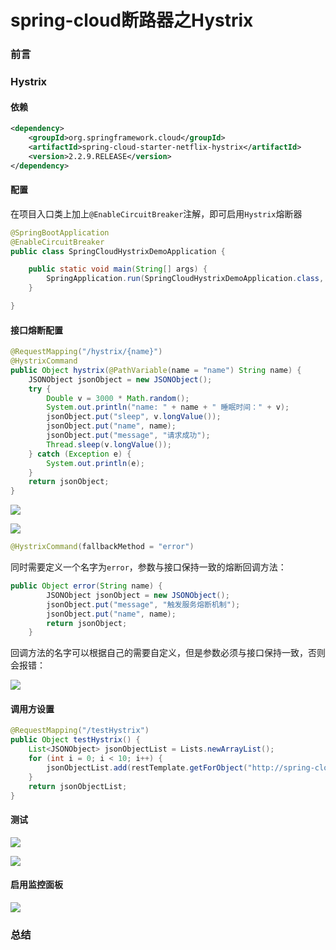 # spring-cloud断路器之Hystrix

### 前言



### Hystrix

#### 依赖

```xml
<dependency>
    <groupId>org.springframework.cloud</groupId>
    <artifactId>spring-cloud-starter-netflix-hystrix</artifactId>
    <version>2.2.9.RELEASE</version>
</dependency>
```

#### 配置

在项目入口类上加上`@EnableCircuitBreaker`注解，即可启用`Hystrix`熔断器

```java
@SpringBootApplication
@EnableCircuitBreaker
public class SpringCloudHystrixDemoApplication {

    public static void main(String[] args) {
        SpringApplication.run(SpringCloudHystrixDemoApplication.class, args);
    }

}
```

#### 接口熔断配置

```java
@RequestMapping("/hystrix/{name}")
@HystrixCommand
public Object hystrix(@PathVariable(name = "name") String name) {
    JSONObject jsonObject = new JSONObject();
    try {
        Double v = 3000 * Math.random();
        System.out.println("name: " + name + " 睡眠时间：" + v);
        jsonObject.put("sleep", v.longValue());
        jsonObject.put("name", name);
        jsonObject.put("message", "请求成功");
        Thread.sleep(v.longValue());
    } catch (Exception e) {
        System.out.println(e);
    }
    return jsonObject;
}
```

![](https://gitee.com/sysker/picBed/raw/master/20210804083229.png)

![](https://gitee.com/sysker/picBed/raw/master/20210804083200.png)

```java
@HystrixCommand(fallbackMethod = "error")
```

同时需要定义一个名字为`error`，参数与接口保持一致的熔断回调方法：

```java
public Object error(String name) {
        JSONObject jsonObject = new JSONObject();
        jsonObject.put("message", "触发服务熔断机制");
        jsonObject.put("name", name);
        return jsonObject;
    }
```

回调方法的名字可以根据自己的需要自定义，但是参数必须与接口保持一致，否则会报错：

![](https://gitee.com/sysker/picBed/raw/master/20210804083708.png)



#### 调用方设置

```java
@RequestMapping("/testHystrix")
public Object testHystrix() {
    List<JSONObject> jsonObjectList = Lists.newArrayList();
    for (int i = 0; i < 10; i++) {
        jsonObjectList.add(restTemplate.getForObject("http://spring-cloud-Hystrix-demo/hystrix/" + i, JSONObject.class));
    }
    return jsonObjectList;
}
```



#### 测试





![](https://gitee.com/sysker/picBed/raw/master/20210804084528.png)

![](https://gitee.com/sysker/picBed/raw/master/20210804084550.png)



#### 启用监控面板

![](https://gitee.com/sysker/picBed/raw/master/20210804085015.png)

### 总结